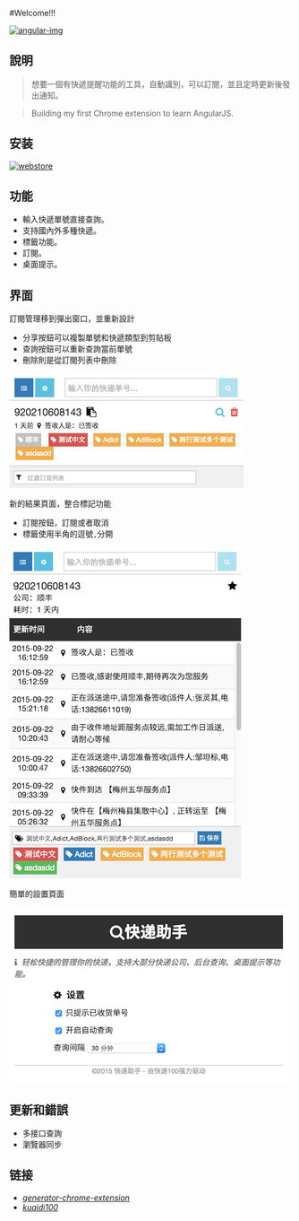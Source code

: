 #Welcome!!!

[![angular-img](http://img.shields.io/badge/Angular-1.4.6-2BAF2B.svg?style=flat-square)](https://angularjs.org/)

## 說明

>想要一個有快遞提醒功能的工具，自動識別，可以訂閱，並且定時更新後發出通知。

>Building my first Chrome extension to learn AngularJS.

## 安装

[![webstore](https://developer.chrome.com/webstore/images/ChromeWebStore_BadgeWBorder_v2_206x58.png)](https://chrome.google.com/webstore/detail/hghlokkgbicmblinhepcibacaiegldeg)

## 功能
+ 輸入快遞單號直接查詢。
+ 支持國內外多種快遞。
+ 標籤功能。
+ 訂閱。
+ 桌面提示。

## 界面

訂閱管理移到彈出窗口，並重新設計

- 分享按鈕可以複製單號和快遞類型到剪貼板
- 查詢按鈕可以重新查詢當前單號
- 刪除則是從訂閱列表中刪除

![01](images/01.png)

新的結果頁面，整合標記功能

- 訂閱按鈕，訂閱或者取消
- 標籤使用半角的逗號`,`分開

![02](images/02.png)

簡單的設置頁面

![03](images/03.png)

## 更新和錯誤

+ 多接口查詢
+ 瀏覽器同步

## 链接
- *[generator-chrome-extension](https://github.com/yeoman/generator-chrome-extension)*
-  *[kuaidi100](http://www.kuaidi100.com/)*
